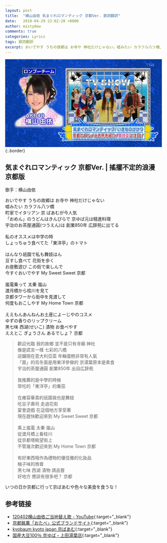 ```yaml
---
layout: post
title:  "横山由依 気まぐれロマンティック 京都Ver. 歌詞翻訳"
date:   2018-04-29 22:02:28 +0800
author: mistydew
comments: true
categories: Lyrics
tags: 歌詞翻訳
excerpt: おいでやす うちの故郷は お寺や 神社だけじゃない。嘘みたい カラフル八ツ橋、町家でイタリアン 京 ばあむが今人気。
---
```

![Yui Yokoyama](/assets/images/cover/misc/Yui%20Yokoyama.jpg){:.border}

## 気まぐれロマンティック 京都Ver. | 搖擺不定的浪漫 京都版

歌手：横山由依

<div class="lyric-original">
<p>
おいでやす うちの故郷は お寺や 神社だけじゃない<br>
嘘みたい カラフル八ツ橋<br>
町家でイタリアン 京 ばあむが今人気<br>
「おめん」のうどんはきんぴらで 京ゆば元は精進料理<br>
宇治のお茶屋通圓(つうえん)は 創業850年 広辞苑に出てる<br>
<br>
私のオススメは中学の時<br>
しょっちゅう食べてた「東洋亭」のトマト<br>
<br>
はんなり祇園で私も舞妓はん<br>
豆すし食べて 花街を歩く<br>
お座敷遊び この街で楽しんで<br>
今すぐおいでやす My Sweet Sweet 京都<br>
<br>
嵐電乗って 太秦 嵐山<br>
渡月橋から桂川を見て<br>
京都タワーから街中を見渡して<br>
何度もおこしやす My Home Town 京都<br>
<br>
ええもんあんねんお土産によーじやのコスメ<br>
ゆずの香りのリップクリーム<br>
黑七味 西湖(せいこ) 漬物 お食べやす<br>
ええとこ ぎょうさん あるでしょ？ 京都
</p>
</div>

<div class="lyric-translation">
<blockquote>
歡迎光臨 我的故鄉 並不是只有寺廟 神社<br>
像是謊言一樣 七彩的八橋<br>
店鋪現在意大利亞菜 年輪蛋糕非常有人氣<br>
「面」的烏冬面是用東洋參做的 京湯葉原本是素食<br>
宇治的茶屋通圓 創業850年 出自広辞苑<br>
<br>
我推薦的是中學的時候<br>
常吃的「東洋亭」的番茄<br>
<br>
在雍容華貴的祇園我也是舞妓<br>
吃豆子壽司 走過花街<br>
宴會遊戲 在這個地方享受著<br>
現在趕快歡迎來到 My Sweet Sweet 京都<br>
<br>
乘上嵐電 太秦 嵐山<br>
從渡月橋上看桂川<br>
從京都塔眺望街上<br>
不管幾次歡迎來到 My Home Town 京都<br>
<br>
有好東西哦作為禮物的優佳雅的化妝品<br>
柚子味的唇膏<br>
黑七味 西湖 漬物 請品嘗<br>
好地方 應該有很多吧？ 京都
</blockquote>
</div>

いつの日か京都に行って京ばあむや色々な美食を食うな！

## 参考链接

* [120402横山由依ご当地替え歌 - YouTube](https://youtu.be/G4ngewwE50w){:target="_blank"}
* [京都銘菓「おたべ」公式ブランドサイト](http://otabe.kyoto.jp){:target="_blank"}
* [kyobaum kyoto japan 京ばあむ](http://kyobaum.shop){:target="_blank"}
* [国産大豆100％ 京ゆば・上田湯葉店](http://www.ueda-yuba.co.jp){:target="_blank"}

